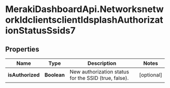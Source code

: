 # MerakiDashboardApi.NetworksnetworkIdclientsclientIdsplashAuthorizationStatusSsids7

## Properties
Name | Type | Description | Notes
------------ | ------------- | ------------- | -------------
**isAuthorized** | **Boolean** | New authorization status for the SSID (true, false). | [optional] 


